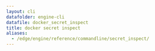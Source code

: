 ```yaml
---
layout: cli
datafolder: engine-cli
datafile: docker_secret_inspect
title: docker secret inspect
aliases:
  - /edge/engine/reference/commandline/secret_inspect/
---
```

<!--
This page is automatically generated from Docker's source code. If you want to
suggest a change to the text that appears here, open a ticket or pull request
in the source repository on GitHub:

https://github.com/docker/cli
-->
